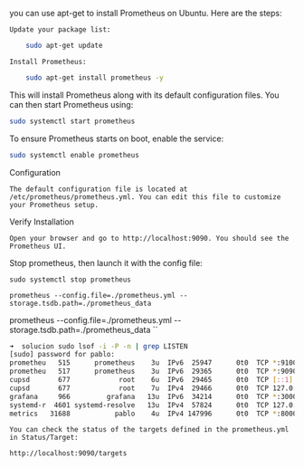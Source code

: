 you can use apt-get to install Prometheus on Ubuntu. Here are the steps:

    Update your package list:

```bash
    sudo apt-get update
```
    Install Prometheus:
```bash
    sudo apt-get install prometheus -y
```
This will install Prometheus along with its default configuration files. You can then start Prometheus using:
```bash
sudo systemctl start prometheus
```
To ensure Prometheus starts on boot, enable the service:
``` bash
sudo systemctl enable prometheus
```

Configuration

    The default configuration file is located at /etc/prometheus/prometheus.yml. You can edit this file to customize your Prometheus setup.

Verify Installation

    Open your browser and go to http://localhost:9090. You should see the Prometheus UI.


Stop prometheus, then launch it with the config file:
```
sudo systemctl stop prometheus
```
```
prometheus --config.file=./prometheus.yml --storage.tsdb.path=./prometheus_data
```

prometheus --config.file=./prometheus.yml --storage.tsdb.path=./prometheus_data ``


```bash
➜  solucion sudo lsof -i -P -n | grep LISTEN
[sudo] password for pablo:          
prometheu   515      prometheus    3u  IPv6  25947      0t0  TCP *:9100 (LISTEN)
prometheu   517      prometheus    3u  IPv6  29365      0t0  TCP *:9090 (LISTEN)
cupsd       677            root    6u  IPv6  29465      0t0  TCP [::1]:631 (LISTEN)
cupsd       677            root    7u  IPv4  29466      0t0  TCP 127.0.0.1:631 (LISTEN)
grafana     966         grafana   13u  IPv6  34214      0t0  TCP *:3000 (LISTEN)
systemd-r  4601 systemd-resolve   13u  IPv4  57824      0t0  TCP 127.0.0.53:53 (LISTEN)
metrics   31688           pablo    4u  IPv4 147996      0t0  TCP *:8000 (LISTEN)
```

```
You can check the status of the targets defined in the prometheus.yml in Status/Target:

http://localhost:9090/targets

```
